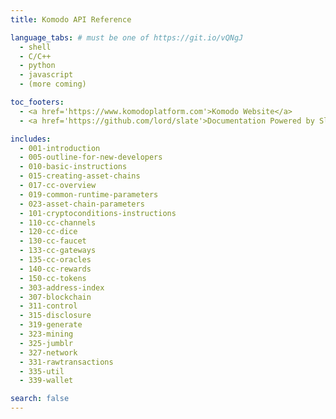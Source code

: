 ```yaml
---
title: Komodo API Reference

language_tabs: # must be one of https://git.io/vQNgJ
  - shell
  - C/C++
  - python
  - javascript
  - (more coming)

toc_footers:
  - <a href='https://www.komodoplatform.com'>Komodo Website</a>
  - <a href='https://github.com/lord/slate'>Documentation Powered by Slate</a>

includes:
  - 001-introduction
  - 005-outline-for-new-developers
  - 010-basic-instructions
  - 015-creating-asset-chains
  - 017-cc-overview
  - 019-common-runtime-parameters
  - 023-asset-chain-parameters
  - 101-cryptoconditions-instructions
  - 110-cc-channels
  - 120-cc-dice
  - 130-cc-faucet
  - 133-cc-gateways
  - 135-cc-oracles
  - 140-cc-rewards
  - 150-cc-tokens
  - 303-address-index
  - 307-blockchain
  - 311-control
  - 315-disclosure
  - 319-generate
  - 323-mining
  - 325-jumblr
  - 327-network
  - 331-rawtransactions
  - 335-util
  - 339-wallet

search: false
---
```

